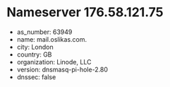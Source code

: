 # Nameserver 176.58.121.75

* as_number: 63949
* name: mail.oslikas.com.
* city: London
* country: GB
* organization: Linode, LLC
* version: dnsmasq-pi-hole-2.80
* dnssec: false
